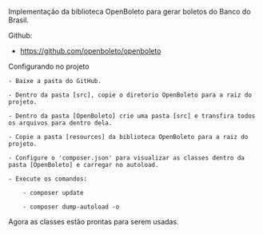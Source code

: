 Implementação da biblioteca OpenBoleto para gerar boletos do Banco do Brasil.

Github:

 - https://github.com/openboleto/openboleto


Configurando no projeto

    - Baixe a pasta do GitHub.

    - Dentro da pasta [src], copie o diretorio OpenBoleto para a raiz do projeto.

    - Dentro da pasta [OpenBoleto] crie uma pasta [src] e transfira todos os arquivos para dentro dela.

    - Copie a pasta [resources] da biblioteca OpenBoleto para a raiz do projeto.

    - Configure o 'composer.json' para visualizar as classes dentro da pasta [OpenBoleto] e carregar no autoload.

    - Execute os comandos:

        - composer update

        - composer dump-autoload -o


Agora as classes estão prontas para serem usadas.


